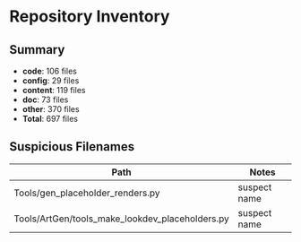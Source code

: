 # Repository Inventory

## Summary

- **code**: 106 files
- **config**: 29 files
- **content**: 119 files
- **doc**: 73 files
- **other**: 370 files
- **Total**: 697 files

## Suspicious Filenames

| Path | Notes |
|---|---|
| Tools/gen_placeholder_renders.py | suspect name |
| Tools/ArtGen/tools_make_lookdev_placeholders.py | suspect name |
